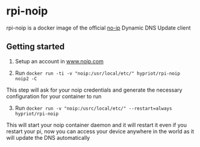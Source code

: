 # rpi-noip

rpi-noip is a docker image of the official [no-ip](http://www.noip.com/) Dynamic DNS Update client 


## Getting started

1. Setup an account in www.noip.com

2. Run `docker run -ti -v "noip:/usr/local/etc/" hypriot/rpi-noip noip2 -C`

  This step will ask for your noip credentials and generate the necessary configuration for your container to run

3. Run `docker run -v "noip:/usrc/local/etc/" --restart=always hypriot/rpi-noip` 

This will start your noip container daemon and it will restart it even if you restart your pi, now you can access your
device anywhere in the world as it will update the DNS automatically


